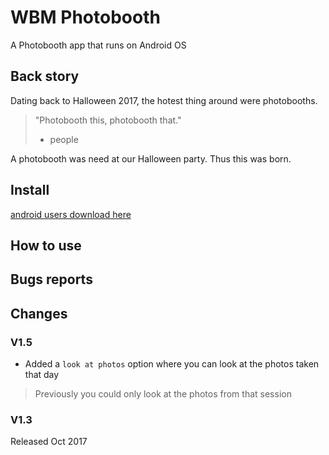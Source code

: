 # WBM Photobooth

A Photobooth app that runs on Android OS

## Back story

Dating back to Halloween 2017, the hotest thing around were photobooths. 

> "Photobooth this, photobooth that."
> - people

A photobooth was need at our Halloween party. Thus this was born.

## Install

[android users download here](https://play.google.com/store/apps/details?id=com.websitesbymario.photobooth)

## How to use

## Bugs reports

## Changes

### V1.5

- Added a `look at photos` option where you can look at the photos taken that day
> Previously you could only look at the photos from that session

### V1.3

Released Oct 2017